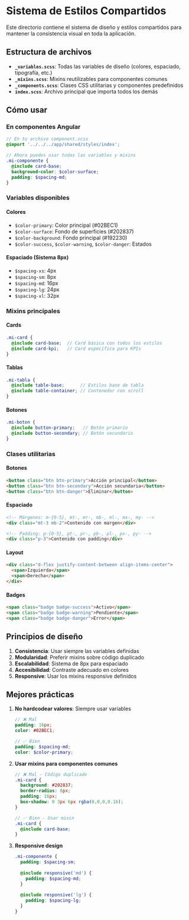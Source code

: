# Sistema de Estilos Compartidos

Este directorio contiene el sistema de diseño y estilos compartidos para mantener la consistencia visual en toda la aplicación.

## Estructura de archivos

- **`_variables.scss`**: Todas las variables de diseño (colores, espaciado, tipografía, etc.)
- **`_mixins.scss`**: Mixins reutilizables para componentes comunes
- **`_components.scss`**: Clases CSS utilitarias y componentes predefinidos
- **`index.scss`**: Archivo principal que importa todos los demás

## Cómo usar

### En componentes Angular

```scss
// En tu archivo component.scss
@import '../../../app/shared/styles/index';

// Ahora puedes usar todas las variables y mixins
.mi-componente {
  @include card-base;
  background-color: $color-surface;
  padding: $spacing-md;
}
```

### Variables disponibles

#### Colores
- `$color-primary`: Color principal (#02BEC1)
- `$color-surface`: Fondo de superficies (#202837)
- `$color-background`: Fondo principal (#192230)
- `$color-success`, `$color-warning`, `$color-danger`: Estados

#### Espaciado (Sistema 8px)
- `$spacing-xs`: 4px
- `$spacing-sm`: 8px
- `$spacing-md`: 16px
- `$spacing-lg`: 24px
- `$spacing-xl`: 32px

### Mixins principales

#### Cards
```scss
.mi-card {
  @include card-base;  // Card básica con todos los estilos
  @include card-kpi;   // Card específica para KPIs
}
```

#### Tablas
```scss
.mi-tabla {
  @include table-base;      // Estilos base de tabla
  @include table-container; // Contenedor con scroll
}
```

#### Botones
```scss
.mi-boton {
  @include button-primary;   // Botón primario
  @include button-secondary; // Botón secundario
}
```

### Clases utilitarias

#### Botones
```html
<button class="btn btn-primary">Acción principal</button>
<button class="btn btn-secondary">Acción secundaria</button>
<button class="btn btn-danger">Eliminar</button>
```

#### Espaciado
```html
<!-- Márgenes: m-{0-5}, mt-, mr-, mb-, ml-, mx-, my- -->
<div class="mt-3 mb-2">Contenido con margen</div>

<!-- Padding: p-{0-5}, pt-, pr-, pb-, pl-, px-, py- -->
<div class="p-3">Contenido con padding</div>
```

#### Layout
```html
<div class="d-flex justify-content-between align-items-center">
  <span>Izquierda</span>
  <span>Derecha</span>
</div>
```

#### Badges
```html
<span class="badge badge-success">Activo</span>
<span class="badge badge-warning">Pendiente</span>
<span class="badge badge-danger">Error</span>
```

## Principios de diseño

1. **Consistencia**: Usar siempre las variables definidas
2. **Modularidad**: Preferir mixins sobre código duplicado
3. **Escalabilidad**: Sistema de 8px para espaciado
4. **Accesibilidad**: Contraste adecuado en colores
5. **Responsive**: Usar los mixins responsive definidos

## Mejores prácticas

1. **No hardcodear valores**: Siempre usar variables
   ```scss
   // ❌ Mal
   padding: 16px;
   color: #02BEC1;
   
   // ✅ Bien
   padding: $spacing-md;
   color: $color-primary;
   ```

2. **Usar mixins para componentes comunes**
   ```scss
   // ❌ Mal - Código duplicado
   .mi-card {
     background: #202837;
     border-radius: 8px;
     padding: 16px;
     box-shadow: 0 3px 6px rgba(0,0,0,0.16);
   }
   
   // ✅ Bien - Usar mixin
   .mi-card {
     @include card-base;
   }
   ```

3. **Responsive design**
   ```scss
   .mi-componente {
     padding: $spacing-sm;
     
     @include responsive('md') {
       padding: $spacing-md;
     }
     
     @include responsive('lg') {
       padding: $spacing-lg;
     }
   }
   ```
